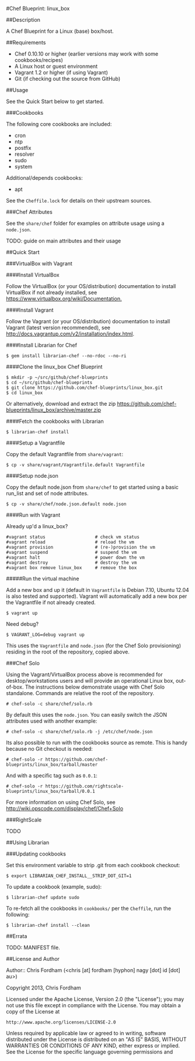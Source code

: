 #Chef Blueprint: linux_box

##Description

A Chef Blueprint for a Linux (base) box/host.

##Requirements

* Chef 0.10.10 or higher (earlier versions may work with some cookbooks/recipes)
* A Linux host or guest environment
* Vagrant 1.2 or higher (if using Vagrant)
* Git (if checking out the source from GitHub)

##Usage

See the Quick Start below to get started.

###Cookbooks

The following core cookbooks are included:

* cron
* ntp
* postfix
* resolver
* sudo
* system

Additional/depends cookbooks:

* apt

See the `Cheffile.lock` for details on their upstream sources.

###Chef Attributes

See the `share/chef` folder for examples on attribute usage using a `node.json`.

TODO: guide on main attributes and their usage

##Quick Start

###VirtualBox with Vagrant

####Install VirtualBox

Follow the VirtualBox (or your OS/distribution) documentation to install VirtualBox if not already installed, see https://www.virtualbox.org/wiki/Documentation.‎

####Install Vagrant

Follow the Vagrant (or your OS/distribution) documentation to install Vagrant (latest version recommended), see http://docs.vagrantup.com/v2/installation/index.html.

####Install Librarian for Chef

	$ gem install librarian-chef --no-rdoc --no-ri

####Clone the linux_box Chef Blueprint

	$ mkdir -p ~/src/github/chef-blueprints
	$ cd ~/src/github/chef-blueprints
	$ git clone https://github.com/chef-blueprints/linux_box.git
	$ cd linux_box

Or alternatively, download and extract the zip https://github.com/chef-blueprints/linux_box/archive/master.zip

####Fetch the cookbooks with Librarian

	$ librarian-chef install
  
####Setup a Vagrantfile

Copy the default Vagrantfile from `share/vagrant`:

	$ cp -v share/vagrant/Vagrantfile.default Vagrantfile

####Setup node.json

Copy the default node.json from `share/chef` to get started using a basic run_list and set of node attributes.

	$ cp -v share/chef/node.json.default node.json

####Run with Vagrant

Already up'd a linux_box?

	#vagrant status                   # check vm status
	#vagrant reload                   # reload the vm
	#vagrant provision                # (re-)provision the vm
	#vagrant suspend                  # suspend the vm
	#vagrant halt                     # power down the vm
	#vagrant destroy                  # destroy the vm
	#vagrant box remove linux_box     # remove the box

#####Run the virtual machine

Add a new box and up it (default in `Vagrantfile` is Debian 7.10, Ubuntu 12.04 is also tested and supported).
Vagrant will automatically add a new box per the Vagrantfile if not already created.

	$ vagrant up

Need debug?

	$ VAGRANT_LOG=debug vagrant up
	
This uses the `Vagrantfile` and `node.json` (for the Chef Solo provisioning) residing in the root of the repository, copied above.

###Chef Solo

Using the Vagrant/VirtualBox process above is recommended for desktop/workstations users and will provide an operational Linux box, out-of-box.
The instructions below demonstrate usage with Chef Solo standalone. Commands are relative the root of the repository.

	# chef-solo -c share/chef/solo.rb
	
By default this uses the `node.json`. You can easily switch the JSON attributes used with another example:

	# chef-solo -c share/chef/solo.rb -j /etc/chef/node.json
	
Its also possible to run with the cookbooks source as remote. This is handy because no Git checkout is needed:

	# chef-solo -r https://github.com/chef-blueprints/linux_box/tarball/master
	
And with a specific tag such as `0.0.1`:

	# chef-solo -r https://github.com/rightscale-blueprints/linux_box/tarball/0.0.1

For more information on using Chef Solo, see http://wiki.opscode.com/display/chef/Chef+Solo

###RightScale

TODO

##Using Librarian

###Updating cookbooks

Set this environment variable to strip .git from each cookbook checkout:

	$ export LIBRARIAN_CHEF_INSTALL__STRIP_DOT_GIT=1

To update a cookbook (example, sudo):
	
	$ librarian-chef update sudo

To re-fetch all the cookbooks in `cookbooks/` per the `Cheffile`, run the following:

	$ librarian-chef install --clean
	
##Errata

TODO: MANIFEST file.

##License and Author

Author:: Chris Fordham (<chris [at] fordham [hyphon] nagy [dot] id [dot] au>)

Copyright 2013, Chris Fordham

Licensed under the Apache License, Version 2.0 (the "License");
you may not use this file except in compliance with the License.
You may obtain a copy of the License at

    http://www.apache.org/licenses/LICENSE-2.0

Unless required by applicable law or agreed to in writing, software
distributed under the License is distributed on an "AS IS" BASIS,
WITHOUT WARRANTIES OR CONDITIONS OF ANY KIND, either express or implied.
See the License for the specific language governing permissions and
